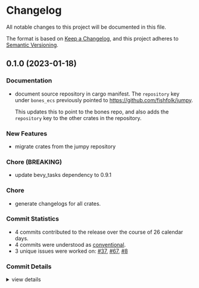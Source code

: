 # Changelog

All notable changes to this project will be documented in this file.

The format is based on [Keep a Changelog](https://keepachangelog.com/en/1.0.0/),
and this project adheres to [Semantic Versioning](https://semver.org/spec/v2.0.0.html).

## 0.1.0 (2023-01-18)

<csr-id-98ae10e7d49a0facc20e08729865c6bc1ebca37a/>

### Documentation

 - <csr-id-a69389412d22b8cb48bab0ed96d739b0fee35348/> document source repository in cargo manifest.
   The `repository` key under `bones_ecs` previously pointed to https://github.com/fishfolk/jumpy.
   
   This updates this to point to the bones repo, and also adds the `repository` key to the other
   crates in the repository.

### New Features

 - <csr-id-3724c69a0bb24828d1710380bb8d139e304b7955/> migrate crates from the jumpy repository

### Chore (BREAKING)

 - <csr-id-98ae10e7d49a0facc20e08729865c6bc1ebca37a/> update bevy_tasks dependency to 0.9.1

### Chore

 - <csr-id-a68cb79e6b7d3774c53c0236edf3a12175f297b5/> generate changelogs for all crates.

### Commit Statistics

<csr-read-only-do-not-edit/>

 - 4 commits contributed to the release over the course of 26 calendar days.
 - 4 commits were understood as [conventional](https://www.conventionalcommits.org).
 - 3 unique issues were worked on: [#37](https://github.com/fishfolk/bones/issues/37), [#67](https://github.com/fishfolk/bones/issues/67), [#8](https://github.com/fishfolk/bones/issues/8)

### Commit Details

<csr-read-only-do-not-edit/>

<details><summary>view details</summary>

 * **[#37](https://github.com/fishfolk/bones/issues/37)**
    - document source repository in cargo manifest. ([`a693894`](https://github.com/fishfolk/bones/commit/a69389412d22b8cb48bab0ed96d739b0fee35348))
 * **[#67](https://github.com/fishfolk/bones/issues/67)**
    - generate changelogs for all crates. ([`a68cb79`](https://github.com/fishfolk/bones/commit/a68cb79e6b7d3774c53c0236edf3a12175f297b5))
 * **[#8](https://github.com/fishfolk/bones/issues/8)**
    - update bevy_tasks dependency to 0.9.1 ([`98ae10e`](https://github.com/fishfolk/bones/commit/98ae10e7d49a0facc20e08729865c6bc1ebca37a))
 * **Uncategorized**
    - migrate crates from the jumpy repository ([`3724c69`](https://github.com/fishfolk/bones/commit/3724c69a0bb24828d1710380bb8d139e304b7955))
</details>

